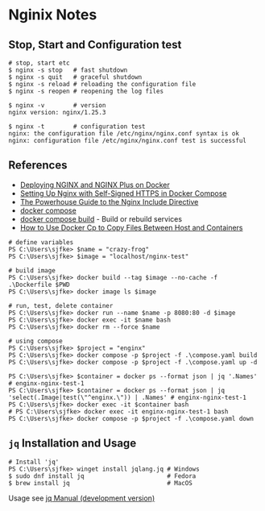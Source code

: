 # Nginix Notes

## Stop, Start and Configuration test

```shell
# stop, start etc
$ nginx -s stop   # fast shutdown
$ nginx -s quit   # graceful shutdown
$ nginx -s reload # reloading the configuration file
$ nginx -s reopen # reopening the log files

$ nginx -v        # version
nginx version: nginx/1.25.3

$ nginx -t        # configuration test
nginx: the configuration file /etc/nginx/nginx.conf syntax is ok
nginx: configuration file /etc/nginx/nginx.conf test is successful
```

## References

* [Deploying NGINX and NGINX Plus on Docker](https://docs.nginx.com/nginx/admin-guide/installing-nginx/installing-nginx-docker/)
* [Setting Up Nginx with Self-Signed HTTPS in Docker Compose](https://ecostack.dev/posts/nginx-self-signed-https-docker-compose/)
* [The Powerhouse Guide to the Nginx Include Directive](https://thelinuxcode.com/nginx-include/)
* [docker compose](https://docs.docker.com/reference/cli/docker/compose/)
* [docker compose build](https://docs.docker.com/reference/cli/docker/compose/build/) - Build or rebuild services
* [How to Use Docker Cp to Copy Files Between Host and Containers](https://www.howtogeek.com/devops/how-to-use-docker-cp-to-copy-files-between-host-and-containers/)

```shell
# define variables
PS C:\Users\sjfke> $name = "crazy-frog"
PS C:\Users\sjfke> $image = "localhost/nginx-test"

# build image
PS C:\Users\sjfke> docker build --tag $image --no-cache -f .\Dockerfile $PWD
PS C:\Users\sjfke> docker image ls $image

# run, test, delete container
PS C:\Users\sjfke> docker run --name $name -p 8080:80 -d $image
PS C:\Users\sjfke> docker exec -it $name bash
PS C:\Users\sjfke> docker rm --force $name

# using compose
PS C:\Users\sjfke> $project = "enginx"
PS C:\Users\sjfke> docker compose -p $project -f .\compose.yaml build
PS C:\Users\sjfke> docker compose -p $project -f .\compose.yaml up -d

PS C:\Users\sjfke> $container = docker ps --format json | jq '.Names' # enginx-nginx-test-1
PS C:\Users\sjfke> $container = docker ps --format json | jq 'select(.Image|test(\"^enginx.\")) | .Names' # enginx-nginx-test-1
PS C:\Users\sjfke> docker exec -it $container bash
# PS C:\Users\sjfke> docker exec -it enginx-nginx-test-1 bash
PS C:\Users\sjfke> docker compose -p $project -f .\compose.yaml down
```

## ``jq`` Installation and Usage

```shell
# Install 'jq'
PS C:\Users\sjfke> winget install jqlang.jq # Windows
$ sudo dnf install jq                       # Fedora
$ brew install jq                           # MacOS
```

Usage see [jq Manual (development version)](https://jqlang.github.io/jq/manual/)
